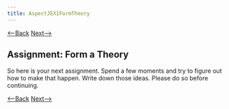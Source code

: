 ```yaml
---
title: AspectJEX1FormTheory
---
```

[<--Back](AspectJEX1ExpectedVersusActualOutput) [Next-->](AspectJEX1Possibilities)

## Assignment: Form a Theory
So here is your next assignment. Spend a few moments and try to figure out how to make that happen. Write down those ideas. Please do so before continuing.

[<--Back](AspectJEX1ExpectedVersusActualOutput) [Next-->](AspectJEX1Possibilities)
